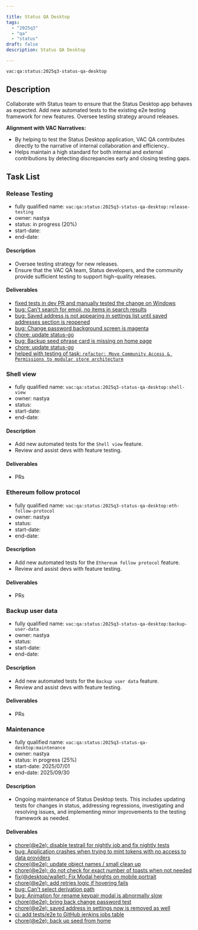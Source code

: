 ```yaml
---

title: Status QA Desktop
tags:
  - "2025q3"
  - "qa"
  - "status"
draft: false
description: Status QA Desktop

---
```


`vac:qa:status:2025q3-status-qa-desktop`

## Description
Collaborate with Status team to ensure that the Status Desktop app behaves as expected.
Add new automated tests to the existing e2e testing framework for new features.
Oversee testing strategy around releases.


**Alignment with VAC Narratives:**
* By helping to test the Status Desktop application, 
  VAC QA contributes directly to the narrative of internal collaboration and efficiency..
* Helps maintain a high standard for both internal and external contributions 
  by detecting discrepancies early and closing testing gaps.

## Task List

### Release Testing

* fully qualified name: `vac:qa:status:2025q3-status-qa-desktop:release-testing`
* owner: nastya
* status: in progress (20%)
* start-date: 
* end-date: 

#### Description
- Oversee testing strategy for new releases.
- Ensure that the VAC QA team, Status developers, and the community 
  provide sufficient testing to support high-quality releases.

#### Deliverables
- [fixed tests in dev PR and manually tested the change on Windows](https://github.com/status-im/status-desktop/pull/18290)
- [bug: Can't search for emoji, no items in search results](https://github.com/status-im/status-desktop/issues/18362)
- [bug: Saved address is not appearing in settings list until saved addresses section is reopened](https://github.com/status-im/status-desktop/issues/18364)
- [bug: Change password background screen is magenta](https://github.com/status-im/status-desktop/issues/18350)
- [chore: update status-go](https://github.com/status-im/status-desktop/pull/18373)
- [bug: Backup seed phrase card is missing on home page](https://github.com/status-im/status-desktop/issues/18374)
- [chore: update status-go](https://github.com/status-im/status-desktop/pull/18373)
- [helped with testing of task: `refactor: Move Community Access & Permissions to modular store architecture`](https://github.com/status-im/status-desktop/pull/18384)

### Shell view

* fully qualified name: `vac:qa:status:2025q3-status-qa-desktop:shell-view`
* owner: nastya
* status: 
* start-date: 
* end-date: 

#### Description
- Add new automated tests for the `Shell view` feature.
- Review and assist devs with feature testing.  

#### Deliverables
- PRs


### Ethereum follow protocol

* fully qualified name: `vac:qa:status:2025q3-status-qa-desktop:eth-follow-protocol`
* owner: nastya
* status: 
* start-date: 
* end-date: 

#### Description
- Add new automated tests for the `Ethereum follow protocol` feature.
- Review and assist devs with feature testing.  

#### Deliverables
- PRs


### Backup user data

* fully qualified name: `vac:qa:status:2025q3-status-qa-desktop:backup-user-data`
* owner: nastya
* status: 
* start-date: 
* end-date: 

#### Description
- Add new automated tests for the `Backup user data` feature.
- Review and assist devs with feature testing.  

#### Deliverables
- PRs


### Maintenance

* fully qualified name: `vac:qa:status:2025q3-status-qa-desktop:maintenance`
* owner: nastya
* status: in progress (25%)
* start-date: 2025/07/01
* end-date: 2025/09/30

#### Description
- Ongoing maintenance of Status Desktop tests. This includes updating tests for changes in status,
  addressing regressions, investigating and resolving issues,
  and implementing minor improvements to the testing framework as needed.

#### Deliverables
- [chore(@e2e): disable testrail for nightly job and fix nightly tests](https://github.com/status-im/status-desktop/pull/18289)
- [bug: Application crashes when trying to mint tokens with no access to data providers](https://github.com/status-im/status-desktop/issues/18291)
- [chore(@e2e): update object names / small clean up ](https://github.com/status-im/status-desktop/pull/18328)
- [chore(@e2e): do not check for exact number of toasts when not needed](https://github.com/status-im/status-desktop/pull/18317)
- [fix(@desktop/wallet): Fix Modal heights on mobile portrait](https://github.com/status-im/status-desktop/pull/18259)
- [chore(@e2e): add retries logic if hovering fails](https://github.com/status-im/status-desktop/pull/18342)
- [bug: Can't select derivation path ](https://github.com/status-im/status-desktop/issues/18315)
- [bug: Animation for rename keypair modal is abnormally slow](https://github.com/status-im/status-desktop/issues/18316)
- [chore(@e2e): bring back change password test](https://github.com/status-im/status-desktop/pull/18351)
- [chore(@e2e): saved address in settings now is removed as well](https://github.com/status-im/status-desktop/pull/18368)
- [ci: add tests/e2e to GitHub jenkins jobs table](https://github.com/status-im/status-desktop/pull/18380)
- [chore(@e2e): back up seed from home](https://github.com/status-im/status-desktop/pull/18390)
